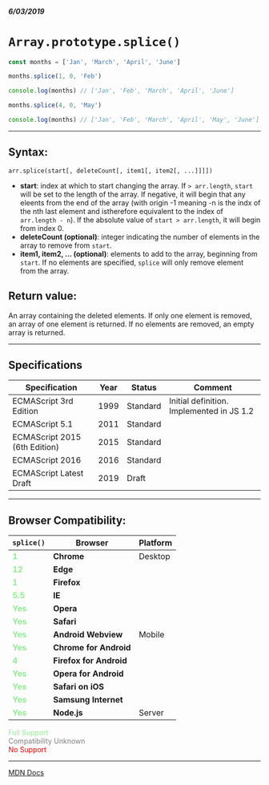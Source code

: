 ##### 6/03/2019
# `Array.prototype.splice()`

```js
const months = ['Jan', 'March', 'April', 'June']

months.splice(1, 0, 'Feb')

console.log(months) // ['Jan', 'Feb', 'March', 'April', 'June']

months.splice(4, 0, 'May')

console.log(months) // ['Jan', 'Feb', 'March', 'April', 'May', 'June']
```

---

## Syntax:
`arr.splice(start[, deleteCount[, item1[, item2[, ...]]]])`

* **start**: index at which to start changing the array. If `> arr.length`, `start` will be set to the length of the array.  If negative, it will begin that any eleents from the end of the array (with origin -1 meaning -n is the indx of the nth last element and istherefore equivalent to the index of `arr.length - n`).  If the absolute value of `start > arr.length`, it will begin from index 0.
* **deleteCount (optional)**: integer indicating the number of elements in the array to remove from `start`.
* **item1, item2, ... (optional)**: elements to add to the array, beginning from `start`.  If no elements are specified, `splice` will only remove element from the array.

## Return value:
An array containing the deleted elements.  If only one element is removed, an array of one element is returned.  If no elements are removed, an empty array is returned.

---

## Specifications
| Specification | Year | Status | Comment |
|---|---|---|---|
| ECMAScript 3rd Edition | 1999 | Standard | Initial definition. Implemented in JS 1.2 |
| ECMAScript 5.1 | 2011 | Standard |  |
| ECMAScript 2015 (6th Edition) | 2015 | Standard |  |
| ECMAScript 2016 | 2016 | Standard |  |
| ECMAScript Latest Draft | 2019 | Draft |  |

---

## Browser Compatibility:
| `splice()` | Browser | Platform |
|---|---|---|
| <span style="color: lightgreen">**1**</span> | **Chrome** | Desktop | 
| <span style="color: lightgreen">**12**</span> | **Edge** || 
| <span style="color: lightgreen">**1**</span> | **Firefox** || 
| <span style="color: lightgreen">**5.5**</span> | **IE** || 
| <span style="color: lightgreen">**Yes**</span> | **Opera** || 
| <span style="color: lightgreen">**Yes**</span> | **Safari** || 
| <span style="color: lightgreen">**Yes**</span> | **Android Webview** | Mobile | 
| <span style="color: lightgreen">**Yes**</span> | **Chrome for Android** || 
| <span style="color: lightgreen">**4**</span> | **Firefox for Android** || 
| <span style="color: lightgreen">**Yes**</span> | **Opera for Android** || 
| <span style="color: lightgreen">**Yes**</span> | **Safari on iOS** || 
| <span style="color: lightgreen">**Yes**</span> | **Samsung Internet** || 
| <span style="color: lightgreen">**Yes**</span> | **Node.js** | Server | 

<span style="color: lightgreen">Full Support</span>  
<span style="color: grey">Compatibility Unknown</span>  
<span style="color: red">No Support</span>

---

[MDN Docs](https://developer.mozilla.org/en-US/docs/Web/JavaScript/Reference/Global_Objects/Array/splice)